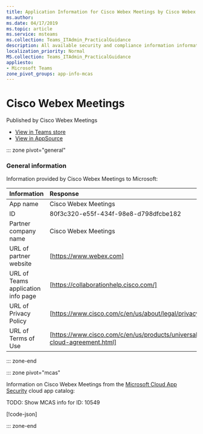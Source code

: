 ```yaml
---
title: Application Information for Cisco Webex Meetings by Cisco Webex Meetings
ms.author: 
ms.date: 04/17/2019
ms.topic: article
ms.service: msteams
ms.collection: Teams_ITAdmin_PracticalGuidance
description: All available security and compliance information information for Cisco Webex Meetings, its data handling policies, its Microsoft Cloud App Security app catalog information, and security/compliance information in the CSA STAR registry.
localization_priority: Normal
MS.collection: Teams_ITAdmin_PracticalGuidance
appliesto:
- Microsoft Teams
zone_pivot_groups: app-info-mcas
---
```

# Cisco Webex Meetings

Published by Cisco Webex Meetings
* <a href="https://teams.microsoft.com/l/app/80f3c320-e55f-434f-98e8-d798dfcbe182" target="_blank">View in Teams store</a>
* <a href="https://appsource.microsoft.com/en-us/product/office/WA104381435" target="_blank">View in AppSource</a>

::: zone pivot="general"

### General information

Information provided by Cisco Webex Meetings to Microsoft:

| **Information** | **Response** |
|:----------------|:-------------|
| App name | Cisco Webex Meetings |
| ID | 80f3c320-e55f-434f-98e8-d798dfcbe182 |
| Partner company name | Cisco Webex Meetings |
| URL of partner website | [https://www.webex.com] |
| URL of Teams application info page | [https://collaborationhelp.cisco.com/] |
| URL of Privacy Policy | [https://www.cisco.com/c/en/us/about/legal/privacy.html] |
| URL of Terms of Use | [https://www.cisco.com/c/en/us/products/universal-cloud-agreement.html] |

::: zone-end


::: zone pivot="mcas"

Information on Cisco Webex Meetings from the [Microsoft Cloud App Security](https://www.microsoft.com/en-us/enterprise-mobility-security/cloud-app-security) cloud app catalog:

TODO: Show MCAS info for ID: 10549

[!code-json[](./json/10549.json)]

::: zone-end


